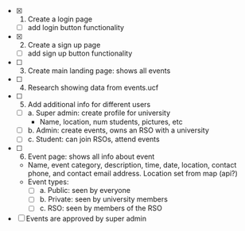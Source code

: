 - [x] 1. Create a login page
   - [ ] add login button functionality 
- [x] 2. Create a sign up page
   - [ ] add sign up button functionality
- [ ] 3. Create main landing page: shows all events
- [ ] 4. Research showing data from events.ucf
- [ ] 5. Add additional info for different users
   - [ ] a. Super admin: create profile for university
     - Name, location, num students, pictures, etc
   - [ ] b. Admin: create events, owns an RSO with a university
   - [ ] c. Student: can join RSOs, attend events
- [ ] 6. Event page: shows all info about event
   - Name, event category, description, time, date, location, contact phone, and contact email address. Location set from map (api?)
   - Event types:
     - [ ] a. Public: seen by everyone
     - [ ] b. Private: seen by university members
     - [ ] c. RSO: seen by members of the RSO

- [ ] Events are approved by super admin